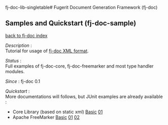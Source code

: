 fj-doc-lib-singletable# Fugerit Document Generation Framework (fj-doc)

## Samples and Quickstart (fj-doc-sample)

[back to fj-doc index](../README.md)  

*Description* :  
Tutorial for usage of [fj-doc XML format](https://www.fugerit.org/data/java/doc/xsd/doc-1-1.xsd).

*Status* :  
Full examples of fj-doc-core, fj-doc-freemarker and most type handler modules.
  
*Since* : fj-doc 0.1
  
  
*Quickstart* :  
More documentations will follows, but JUnit examples are already available :
* Core Library (based on static xml)
[Basic](src/test/java/test/org/fugerit/java/doc/sample/facade/BasicFacadeTest.java)
[01](src/test/java/test/org/fugerit/java/doc/sample/facade/TestIntro01.java)
* Apache FreeMarker
[Basic](src/test/java/test/org/fugerit/java/doc/sample/freemarker/BasicFreeMarkerTest.java)
[01](src/test/java/test/org/fugerit/java/doc/sample/freemarker/TestFreeMarker01.java)
[02](src/test/java/test/org/fugerit/java/doc/sample/freemarker/TestFreeMarker02.java)